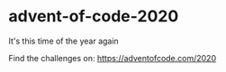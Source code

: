 # advent-of-code-2020
It's this time of the year again

Find the challenges on: https://adventofcode.com/2020
